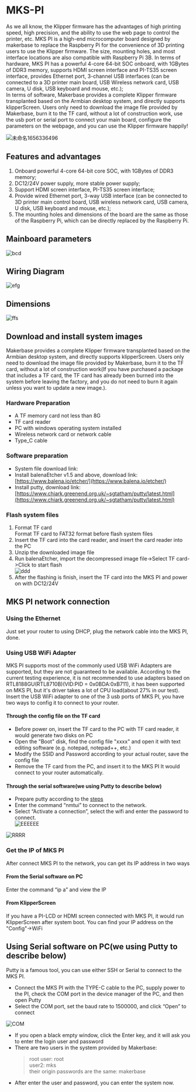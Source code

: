 # MKS-PI
As we all know, the Klipper firmware has the advantages of high printing speed, high precision, and the ability to use the web page to control the printer, etc. MKS PI is a high-end microcomputer board designed by makerbase to replace the Raspberry Pi for the convenience of 3D printing users to use the Klipper firmware. The size, mounting holes, and most interface locations are also compatible with Raspberry Pi 3B. 
In terms of hardware, MKS PI has a powerful 4-core 64-bit SOC onboard, with 1GBytes of DDR3 memory, supports HDMI screen interface and PI-TS35 screen interface, provides Ethernet port, 3-channel USB interfaces (can be connected to a 3D printer main board, USB Wireless network card, USB camera, U disk, USB keyboard and mouse, etc.);   
In terms of software, Makerbase provides a complete Klipper firmware transplanted based on the Armbian desktop system, and directly supports klipperScreen. Users only need to download the image file provided by Makerbase, burn it to the TF card, without a lot of construction work, use the usb port or serial port to connect your main board, configure the parameters on the webpage, and you can use the Klipper firmware happily!  

![未命名1656336496](https://user-images.githubusercontent.com/12979070/175953356-ed7bb300-acaa-459e-89b1-6b46a0ae0d55.png)

## Features and advantages
1. Onboard powerful 4-core 64-bit core SOC, with 1GBytes of DDR3 memory;
2. DC12/24V power supply, more stable power supply;
3. Support HDMI screen interface, PI-TS35 screen interface;
4. Provide wired Ethernet port, 3-way USB interface (can be connected to 3D printer main control board, USB wireless network card, USB camera, U disk, USB keyboard and mouse, etc.);
5. The mounting holes and dimensions of the board are the same as those of the Raspberry Pi, which can be directly replaced by the Raspberry Pi.

## Mainboard parameters  
![bcd](https://user-images.githubusercontent.com/12979070/175954491-4c3b2608-140e-4283-875e-8dab8888d676.png)

## Wiring Diagram  
![efg](https://user-images.githubusercontent.com/12979070/175954568-43ede0db-cca0-4df0-8e14-3bef6976cc05.png)

## Dimensions  
![ffs](https://user-images.githubusercontent.com/12979070/175954644-ff3fb834-89da-491a-8f0b-a99a938015e1.png)

## Download and install system images
Makerbase provides a complete Klipper firmware transplanted based on the Armbian desktop system, and directly supports klipperScreen. Users only need to download the image file provided by Makerbase, burn it to the TF card, without a lot of construction work(If you have purchased a package that includes a TF card, the TF card has already been burned into the system before leaving the factory, and you do not need to burn it again unless you want to update a new image.).   
### Hardware Preparation
- A TF memory card not less than 8G
- TF card reader
- PC with windows operating system installed
- Wireless network card or network cable
- Type_C cable
### Software preparation
- System file download link:
- Install balenaEtcher v1.5 and above, download link:
[https://www.balena.io/etcher/](https://www.balena.io/etcher/) 
- Install putty, download link: [https://www.chiark.greenend.org.uk/~sgtatham/putty/latest.html](https://www.chiark.greenend.org.uk/~sgtatham/putty/latest.html)
 
### Flash system files
1. Format TF card  
Format TF card to FAT32 format before flash system files  
2. Insert the TF card into the card reader, and insert the card reader into the PC  
3. Unzip the downloaded image file  
4. Run balenaEtcher, import the decompressed image file->Select TF card->Click to start flash  
![ddd](https://user-images.githubusercontent.com/12979070/175958595-3052068e-e06e-415a-b01d-b50fd21de4a4.png)  
5. After the flashing is finish, insert the TF card into the MKS PI and power on with DC12/24V  

## MKS PI network connection
### Using the Ethernet  
Just set your router to using DHCP, plug the network cable into the MKS PI, done.
### Using USB WiFi Adapter
MKS PI supports most of the commonly used USB WiFi Adapters are supported, but they are not guaranteed to be available. According to the current testing experience, it is not recommended to use adapters based on RTL8188GU(RTL8710B)(VID:PID = 0x0BDA:0xB711), it has been supported on MKS PI, but it's driver takes a lot of CPU load(about 27% in our test).
Insert the USB WiFi adapter to one of the 3 usb ports of MKS PI, you have two ways to config it to connect to your router.
#### Through the config file on the TF card
- Before power on, insert the TF card to the PC with TF card reader, it would generate two disks on PC
- Open the "Boot" disk, find the config file "xxxx" and open it with text editing software (e.g. notepad, notepad++, etc.)
- Modify the SSID and Password according to your actual router, save the config file 
- Remove the TF card from the PC, and insert it to the MKS PI
It would connect to your router automatically.
#### Through the serial software(we using Putty to describe below) 
- Prepare putty according to the [steps](https://github.com/makerbase-mks/MKS-PI#using-serial-software-on-pcwe-using-putty-to-describe-below)
- Enter the command “nmtui” to connect to the network. 
- Select “Activate a connection”, select the wifi and enter the password to connect.  
![EEEEEE](https://user-images.githubusercontent.com/12979070/175969814-e96acf80-4c83-4bf0-917d-ebe44bbefaed.png)

![RRRR](https://user-images.githubusercontent.com/12979070/175969838-b8a985ac-b01b-4332-9802-8ad72ae3427d.png)  

### Get the IP of MKS PI
After connect MKS PI to the network, you can get its IP address in two ways
#### From the Serial software on PC
Enter the command “ip a” and view the IP
#### From KlipperScreen 
If you have a PI-LCD or HDMI screen connected with MKS PI, it would run KlipperScreen after system boot. You can find your IP address on the "Config"->WiFi

## Using Serial software on PC(we using Putty to describe below)  
Putty is a famous tool, you can use either SSH or Serial to connect to the MKS PI.  
- Connect the MKS PI with the TYPE-C cable to the PC, supply power to the PI, check the COM port in the device manager of the PC, and then open Putty
- Select the COM port, set the baud rate to 1500000, and click “Open” to connect

![COM](https://user-images.githubusercontent.com/12979070/175967056-dd6aec07-084d-4b05-8199-88709755ea64.png)  

- If you open a black empty window, click the Enter key, and it will ask you to enter the login user and password
- There are two users in the system provided by Makerbase:
   > root user: root  
   > user2: mks  
   > their origin passwords are the same: makerbase  
- After enter the user and password, you can enter the system now.

   
